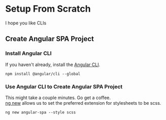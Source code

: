 # Setup From Scratch
I hope you like CLIs

## Create Angular SPA Project

### Install Angular CLI
If you haven't already, install the [Angular CLI](https://cli.angular.io/).
```
npm install @angular/cli --global
```

### Use Angular CLI to Create Angular SPA Project
This might take a couple minutes. Go get a coffee.  
[ng new](https://github.com/angular/angular-cli/wiki/new) allows us to set the preferred extension for stylesheets to be scss.
```
ng new angular-spa --style scss
```
